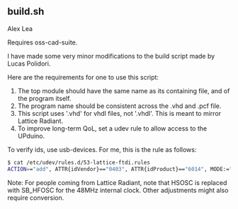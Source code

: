 ## build.sh
Alex Lea

Requires oss-cad-suite.

I have made some very minor modifications to the build script made by Lucas Polidori.

Here are the requirements for one to use this script:

1. The top module should have the same name as its containing file, and of the program itself.
2. The program name should be consistent across the .vhd and .pcf file.
3. This script uses '.vhd' for vhdl files, not '.vhdl'. This is meant to mirror Lattice Radiant.
4. To improve long-term QoL, set a udev rule to allow access to the UPduino.

To verify ids, use usb-devices. For me, this is the rule as follows:
```bash
$ cat /etc/udev/rules.d/53-lattice-ftdi.rules 
ACTION=="add", ATTR{idVendor}=="0403", ATTR{idProduct}=="6014", MODE:="666"
```

Note: For people coming from Lattice Radiant, note that HSOSC is replaced with SB\_HFOSC for
the 48MHz internal clock. Other adjustments might also require conversion.
